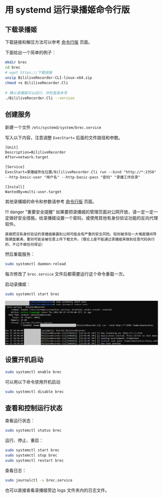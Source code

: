 # 用 systemd 运行录播姬命令行版

## 下载录播姬

下载链接和解压方法可以参考 [命令行版](./cli.md) 页面。

下面给出一个简单的例子：

```sh
mkdir brec
cd brec
# wget https://下载链接
unzip BililiveRecorder-CLI-linux-x64.zip
chmod +x BililiveRecorder.Cli

# 确认录播姬可以运行、并检查版本号
./BililiveRecorder.Cli --version
```

## 创建服务

新建一个文件 `/etc/systemd/system/brec.service`

写入以下内容，注意调整 `ExecStart=` 后面的文件路径和参数。

```
[Unit]
Description=BililiveRecorder
After=network.target

[Service]
ExecStart=录播姬所在位置/BililiveRecorder.Cli run --bind "http://*:2356" --http-basic-user "用户名" --http-basic-pass "密码" "录播工作目录"

[Install]
WantedBy=multi-user.target
```

其他录播姬的命令和参数请参考 [命令行版](./cli.md) 页面。

!!! danger "重要安全提醒"
    如果要把录播姬的管理页面对公网开放，请一定一定一定做好安全措施，给录播姬设置一个密码，或使用其他有身份验证功能的反向代理软件。

    直接把没有身份验证的录播姬暴露到公网可能会有严重的安全风险。轻则被添加一大堆直播间导致硬盘塞满，重则可能会被任意上传下载文件。（理论上是不能通过录播姬来做到任意代码执行的，不过不做任何保证）

然后重载服务：

```sh
sudo systemctl daemon-reload
```

每次修改了 `brec.service` 文件后都需要运行这个命令重载一次。

启动录播姬：

```sh
sudo systemctl start brec
```

![使用 systemd 运行的截图](../../assets/images/user-install-cli-systemd.png)

## 设置开机启动

```sh
sudo systemctl enable brec
```

可以用以下命令禁用开机启动

```sh
sudo systemctl disable brec
```

## 查看和控制运行状态

查看运行状态：

```sh
sudo systemctl status brec
```

运行、停止、重启：

```sh
sudo systemctl start brec
sudo systemctl stop brec
sudo systemctl restart brec
```

查看日志：

```sh
sudo journalctl -u brec.service
```

也可以直接查看录播姬旁边 logs 文件夹内的日志文件。
